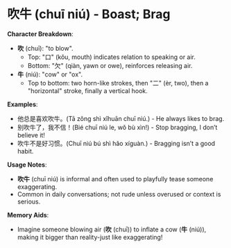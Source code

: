 # **吹牛 (chuī niú) - Boast; Brag**

**Character Breakdown**:  
- **吹** (chuī): "to blow".
  - Top: "口" (kǒu, mouth) indicates relation to speaking or air.
  - Bottom: "欠" (qiàn, yawn or owe), reinforces releasing air.  
- **牛** (niú): "cow" or "ox".
  - Top to bottom: two horn-like strokes, then "二" (èr, two), then a "horizontal" stroke, finally a vertical hook.

**Examples**:  
- 他总是喜欢吹牛。(Tā zǒng shì xǐhuān chuī niú.) - He always likes to brag.  
- 别吹牛了，我不信！(Bié chuī niú le, wǒ bù xìn!) - Stop bragging, I don’t believe it!  
- 吹牛不是好习惯。(Chuī niú bú shì hǎo xíguàn.) - Bragging isn’t a good habit.

**Usage Notes**:  
- **吹牛** (chuī niú) is informal and often used to playfully tease someone exaggerating.  
- Common in daily conversations; not rude unless overused or context is serious.

**Memory Aids**:  
- Imagine someone blowing air (**吹** (chuī)) to inflate a cow (**牛** (niú)), making it bigger than reality-just like exaggerating!